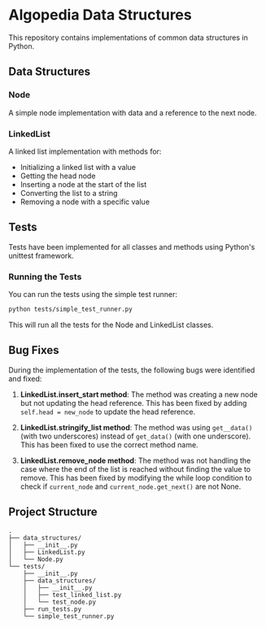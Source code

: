 # Algopedia Data Structures

This repository contains implementations of common data structures in Python.

## Data Structures

### Node
A simple node implementation with data and a reference to the next node.

### LinkedList
A linked list implementation with methods for:
- Initializing a linked list with a value
- Getting the head node
- Inserting a node at the start of the list
- Converting the list to a string
- Removing a node with a specific value

## Tests

Tests have been implemented for all classes and methods using Python's unittest framework.

### Running the Tests

You can run the tests using the simple test runner:

```bash
python tests/simple_test_runner.py
```

This will run all the tests for the Node and LinkedList classes.

## Bug Fixes

During the implementation of the tests, the following bugs were identified and fixed:

1. **LinkedList.insert_start method**: The method was creating a new node but not updating the head reference. This has been fixed by adding `self.head = new_node` to update the head reference.

2. **LinkedList.stringify_list method**: The method was using `get__data()` (with two underscores) instead of `get_data()` (with one underscore). This has been fixed to use the correct method name.

3. **LinkedList.remove_node method**: The method was not handling the case where the end of the list is reached without finding the value to remove. This has been fixed by modifying the while loop condition to check if `current_node` and `current_node.get_next()` are not None.

## Project Structure

```
.
├── data_structures/
│   ├── __init__.py
│   ├── LinkedList.py
│   └── Node.py
└── tests/
    ├── __init__.py
    ├── data_structures/
    │   ├── __init__.py
    │   ├── test_linked_list.py
    │   └── test_node.py
    ├── run_tests.py
    └── simple_test_runner.py
```